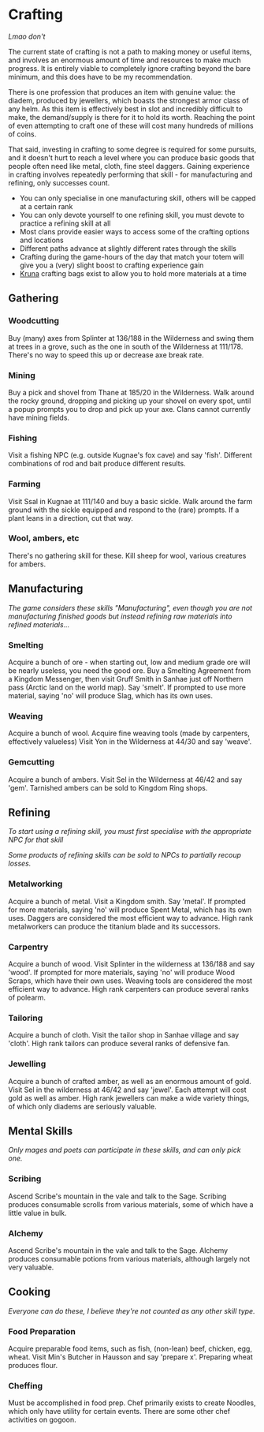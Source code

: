 # Crafting

*Lmao don't*

The current state of crafting is not a path to making money or useful items, and involves an enormous amount of time and resources to make much progress. It is entirely viable to completely ignore crafting beyond the bare minimum, and this does have to be my recommendation.

There is one profession that produces an item with genuine value: the diadem, produced by jewellers, which boasts the strongest armor class of any helm. As this item is effectively best in slot and incredibly difficult to make, the demand/supply is there for it to hold its worth. Reaching the point of even attempting to craft one of these will cost many hundreds of millions of coins.

That said, investing in crafting to some degree is required for some pursuits, and it doesn't hurt to reach a level where you can produce basic goods that people often need like metal, cloth, fine steel daggers. Gaining experience in crafting involves repeatedly performing that skill - for manufacturing and refining, only successes count. 

- You can only specialise in one manufacturing skill, others will be capped at a certain rank
- You can only devote yourself to one refining skill, you must devote to practice a refining skill at all
- Most clans provide easier ways to access some of the crafting options and locations
- Different paths advance at slightly different rates through the skills
- Crafting during the game-hours of the day that match your totem will give you a (very) slight boost to crafting experience gain
- [Kruna](economy/kruna.md) crafting bags exist to allow you to hold more materials at a time

## Gathering

### Woodcutting

Buy (many) axes from Splinter at 136/188 in the Wilderness and swing them at trees in a grove, such as the one in south of the Wilderness at 111/178. There's no way to speed this up or decrease axe break rate.

### Mining

Buy a pick and shovel from Thane at 185/20 in the Wilderness. Walk around the rocky ground, dropping and picking up your shovel on every spot, until a popup prompts you to drop and pick up your axe. Clans cannot currently have mining fields.

### Fishing

Visit a fishing NPC (e.g. outside Kugnae's fox cave) and say 'fish'. Different combinations of rod and bait produce different results.

### Farming

Visit Ssal in Kugnae at 111/140 and buy a basic sickle. Walk around the farm ground with the sickle equipped and respond to the (rare) prompts. If a plant leans in a direction, cut that way.

### Wool, ambers, etc

There's no gathering skill for these. Kill sheep for wool, various creatures for ambers.

## Manufacturing

*The game considers these skills "Manufacturing", even though you are not manufacturing finished goods but instead refining raw materials into refined materials...*

### Smelting

Acquire a bunch of ore - when starting out, low and medium grade ore will be nearly useless, you need the good ore. Buy a Smelting Agreement from a Kingdom Messenger, then visit Gruff Smith in Sanhae just off Northern pass (Arctic land on the world map). Say 'smelt'. If prompted to use more material, saying 'no' will produce Slag, which has its own uses.

### Weaving

Acquire a bunch of wool. Acquire fine weaving tools (made by carpenters, effectively valueless) Visit Yon in the Wilderness at 44/30 and say 'weave'.

### Gemcutting

Acquire a bunch of ambers. Visit Sel in the Wilderness at 46/42 and say 'gem'. Tarnished ambers can be sold to Kingdom Ring shops.

## Refining

*To start using a refining skill, you must first specialise with the appropriate NPC for that skill*

*Some products of refining skills can be sold to NPCs to partially recoup losses.*

### Metalworking

Acquire a bunch of metal. Visit a Kingdom smith. Say 'metal'. If prompted for more materials, saying 'no' will produce Spent Metal, which has its own uses. Daggers are considered the most efficient way to advance. High rank metalworkers can produce the titanium blade and its successors.

### Carpentry

Acquire a bunch of wood. Visit Splinter in the wilderness at 136/188 and say 'wood'. If prompted for more materials, saying 'no' will produce Wood Scraps, which have their own uses. Weaving tools are considered the most efficient way to advance. High rank carpenters can produce several ranks of polearm.

### Tailoring

Acquire a bunch of cloth. Visit the tailor shop in Sanhae village and say 'cloth'. High rank tailors can produce several ranks of defensive fan.

### Jewelling

Acquire a bunch of crafted amber, as well as an enormous amount of gold. Visit Sel in the wilderness at 46/42 and say 'jewel'.  Each attempt will cost gold as well as amber. High rank jewellers can make a wide variety things, of which only diadems are seriously valuable. 

## Mental Skills

*Only mages and poets can participate in these skills, and can only pick one.*

### Scribing

Ascend Scribe's mountain in the vale and talk to the Sage. Scribing produces consumable scrolls from various materials, some of which have a little value in bulk.

### Alchemy

Ascend Scribe's mountain in the vale and talk to the Sage. Alchemy produces consumable potions from various materials, although largely not very valuable.

## Cooking

*Everyone can do these, I believe they're not counted as any other skill type.*

### Food Preparation

Acquire preparable food items, such as fish, (non-lean) beef, chicken, egg, wheat. Visit Min's Butcher in Hausson and say 'prepare x'. Preparing wheat produces flour.

### Cheffing

Must be accomplished in food prep. Chef primarily exists to create Noodles, which only have utility for certain events. There are some other chef activities on gogoon.
